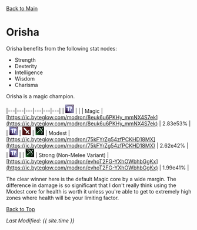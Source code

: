[Back to Main](index.md)

# Orisha

Orisha benefits from the following stat nodes:
* Strength
* Dexterity
* Intelligence
* Wisdom
* Charisma

Orisha is a magic champion.

|---|---|---|---|---|---|
| ![Magic Icon](images\magic.png) |   |   | Magic  | [https://ic.byteglow.com/modron/8euk6u6PKHy_mmNX4S7ek](https://ic.byteglow.com/modron/8euk6u6PKHy_mmNX4S7ek) | 2.83e53% |
| ![Magic Icon](images\magic.png) | ![Melee Icon](images\melee.png) | ![Ranged Icon](images\ranged.png) | Modest  | [https://ic.byteglow.com/modron/75kFYrZg54zfPCKHD18MX](https://ic.byteglow.com/modron/75kFYrZg54zfPCKHD18MX) | 2.62e42% |
| ![Magic Icon](images\magic.png) |   | ![Ranged Icon](images\ranged.png) | Strong (Non-Melee Variant) | [https://ic.byteglow.com/modron/evhoT2FG-YXhOWbhbGgKx](https://ic.byteglow.com/modron/evhoT2FG-YXhOWbhbGgKx) | 1.99e41% |

The clear winner here is the default Magic core by a wide margin. The difference in damage is so significant that I don't really think using the Modest core for health is worth it unless you're able to get to extremely high zones where health will be your limiting factor.

[Back to Top](#top)

*Last Modified: {{ site.time }}*